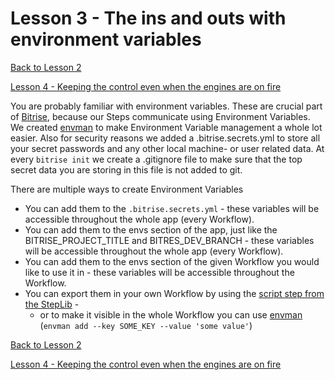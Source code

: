 # Lesson 3 - The ins and outs with environment variables

[Back to Lesson 2](../lesson2_workflow)

[Lesson 4 - Keeping the control even when the engines are on fire](../lesson4_errors)

You are probably familiar with environment variables. These are crucial part of [Bitrise](https://bitrise.io), because our Steps communicate using Environment Variables. We created [envman](https://github.com/bitrise-io/envman) to make Environment Variable management a whole lot easier. Also for security reasons we added a .bitrise.secrets.yml to store all your secret passwords and any other local machine- or user related data. At every `bitrise init` we create a .gitignore file to make sure that the top secret data you are storing in this file is not added to git.

There are multiple ways to create Environment Variables

- You can add them to the `.bitrise.secrets.yml` - these variables will be accessible throughout the whole app (every Workflow).
- You can add them to the envs section of the app, just like the BITRISE_PROJECT_TITLE and BITRES_DEV_BRANCH - these variables will be accessible throughout the whole app (every Workflow).
- You can add them to the envs section of the given Workflow you would like to use it in - these variables will be accessible throughout the Workflow.
- You can export them in your own Workflow by using the [script step from the StepLib](https://github.com/tothszabi/bitrise-test/v2-steplib/tree/master/steps/script) -
  - or to make it visible in the whole Workflow you can use [envman](https://github.com/bitrise-io/envman) (`envman add --key SOME_KEY --value 'some value'`)

[Back to Lesson 2](../lesson2_workflow)

[Lesson 4 - Keeping the control even when the engines are on fire](../lesson4_errors)

